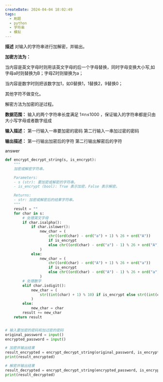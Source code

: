 ```yaml
---
createDate: 2024-04-04 18:02:49
tags:
  - 刷题
  - python
  - 字符串
  - 模拟
---
```

**描述**
对输入的字符串进行加解密，并输出。

**加密方法为：**

当内容是英文字母时则用该英文字母的后一个字母替换，同时字母变换大小写,如字母a时则替换为B；字母Z时则替换为a；

当内容是数字时则把该数字加1，如0替换1，1替换2，9替换0；

其他字符不做变化。

解密方法为加密的逆过程。

**数据范围：** 输入的两个字符串长度满足 1≤n≤1000  ，保证输入的字符串都是只由大小写字母或者数字组成

**输入描述：**
第一行输入一串要加密的密码
第二行输入一串加过密的密码

**输出描述：**
第一行输出加密后的字符
第二行输出解密后的字符

answer
```python
def encrypt_decrypt_string(s, is_encrypt):
    """
    加密或解密字符串。

    Parameters:
    - s (str): 要加密或解密的字符串。
    - is_encrypt (bool): True 表示加密，False 表示解密。

    Returns:
    - str: 加密或解密后的结果字符串。
    """
    result = ""
    for char in s:
        # 处理英文字母
        if char.isalpha():
            if char.islower():
                new_char = (
                    chr((ord(char) - ord("a") + 1) % 26 + ord("A"))
                    if is_encrypt
                    else chr((ord(char) - ord("a") - 1) % 26 + ord("A"))
                )
            else:
                new_char = (
                    chr((ord(char) - ord("A") + 1) % 26 + ord("a"))
                    if is_encrypt
                    else chr((ord(char) - ord("A") - 1) % 26 + ord("a"))
                )
        # 处理数字
        elif char.isdigit():
            new_char = (
                str((int(char) + 1) % 10) if is_encrypt else str((int(char) - 1) % 10)
            )
        else:
            new_char = char
        result += new_char
    return result


# 输入要加密的密码和加过密的密码
original_password = input()
encrypted_password = input()

# 加密并输出结果
result_encrypted = encrypt_decrypt_string(original_password, is_encrypt=True)
print(result_encrypted)

# 解密并输出结果
result_decrypted = encrypt_decrypt_string(encrypted_password, is_encrypt=False)
print(result_decrypted)

```
